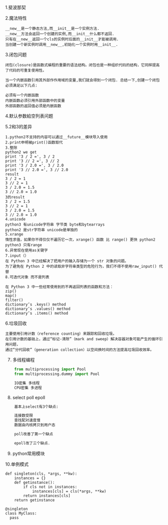 1.斐波那契


2.魔法特性

    __new__是一个静态方法,而__init__是一个实例方法.
    __new__方法会返回一个创建的实例,而__init__什么都不返回.
    只有在__new__返回一个cls的实例时后面的__init__才能被调用.
    当创建一个新实例时调用__new__,初始化一个实例时用__init__.


3.闭包问题


    闭包(closure)是函数式编程的重要的语法结构。闭包也是一种组织代码的结构，它同样提高了代码的可重复使用性。

    当一个内嵌函数引用其外部作作用域的变量,我们就会得到一个闭包. 总结一下,创建一个闭包必须满足以下几点:

    必须有一个内嵌函数
    内嵌函数必须引用外部函数中的变量
    外部函数的返回值必须是内嵌函数


4.默认参数給空列表问题


5.2和3的差异

    1.python2不支持的内容可以通过__future__模块导入使用
    2.print申明被print()函数取代
    3.整除
    python2 we get
    print '3 / 2 =', 3 / 2
    print '3 // 2 =', 3 // 2
    print '3 / 2.0 =', 3 / 2.0
    print '3 // 2.0 =', 3 // 2.0
    result
    3 / 2 = 1
    3 // 2 = 1
    3 / 2.0 = 1.5
    3 // 2.0 = 1.0
    3的result
    3 / 2 = 1.5
    3 // 2 = 1
    3 / 2.0 = 1.5
    3 // 2.0 = 1.0
    4.unicode
    python3 有unicode字符串 字节类 byte和bytearrays
    python2 是str字符串 unicode是单独的
    5.xrange
    惰性求值，如果你不得仅仅不遍历它一次，xrange() 函数 比 range() 更快 python2
    python3 只有range
    6.异常现在使用as关键字
    7.input（）
    在 Python 3 中已经解决了把用户的输入存储为一个 str 对象的问题。
    为了避免在 Python 2 中的读取非字符串类型的危险行为，我们不得不使用raw_input() 代替
    8.可迭代对象 而不是列表
    
    在 Python 3 中一些经常使用到的不再返回列表的函数和方法：
    zip()
    map()
    filter()
    dictionary’s .keys() method
    dictionary’s .values() method
    dictionary’s .items() method




6.垃圾回收


    主要使用引用计数（reference counting）来跟踪和回收垃圾。
    在引用计数的基础上，通过“标记-清除”（mark and sweep）解决容器对象可能产生的循环引用问题，
    通过“分代回收”（generation collection）以空间换时间的方法提高垃圾回收效率。



7. 多线程编程

```python
    from multiprocessing import Pool
    from multiprocessing.dummy import Pool

    IO密集 多线程
    CPU密集 多进程
```



8. select poll epoll


```bash
    基本上select有3个缺点:

    连接数受限
    查找配对速度慢
    数据由内核拷贝到用户态

    poll改善了第一个缺点

    epoll改了三个缺点.
```



9. python常用模块




10.单例模式


    def singleton(cls, *args, **kw):
        instances = {}
        def getinstance():
            if cls not in instances:
                instances[cls] = cls(*args, **kw)
            return instances[cls]
        return getinstance

    @singleton
    class MyClass:
      pass



